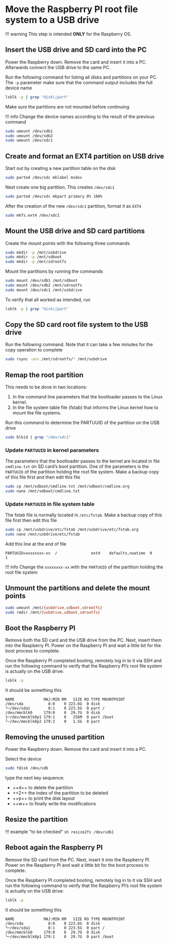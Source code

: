 # Move the Raspberry PI root file system to a USB drive

!!! warning
    This step is intended **ONLY** for the Raspberry OS.

## Insert the USB drive and SD card into the PC

Power the Raspberry down. Remove the card and insert it into a PC. Afterwards connect the USB drive to the same PC.

Run the following command for listing all disks and partitions on your PC. The `-p` parameter make sure that the command output includes the full device name

``` sh
lsblk -p | grep "disk\|part"
```

Make sure the partitions are not mounted before continuing

!!! info
    Change the device names according to the result of the previous command

``` sh
sudo umount /dev/sdb1
sudo umount /dev/sdb2
sudo umount /dev/sdc1
```

## Create and format an EXT4 partition on USB drive

Start out by creating a new partition table on the disk

``` sh
sudo parted /dev/sdc mklabel msdos
```

Next create one big partition. This creates `/dev/sdc1`

``` sh
sudo parted /dev/sdc mkpart primary 0% 100%
```

After the creation of the new `/dev/sdc1` partition, format it as `EXT4`

``` sh
sudo mkfs.ext4 /dev/sdc1
```

## Mount the USB drive and SD card partitions

Create the mount points with the following three commands

``` sh
sudo mkdir -p /mnt/usbdrive
sudo mkdir -p /mnt/sdboot
sudo mkdir -p /mnt/sdrootfs
```

Mount the partitions by running the commands

``` sh
sudo mount /dev/sdb1 /mnt/sdboot
sudo mount /dev/sdb2 /mnt/sdrootfs
sudo mount /dev/sdc1 /mnt/usbdrive
```

To verify that all worked as intended, run

``` sh
lsblk -p | grep "disk\|part"
```

## Copy the SD card root file system to the USB drive

Run the following command. Note that it can take a few minutes for the copy operation to complete

``` sh
sudo rsync -axv /mnt/sdrootfs/* /mnt/usbdrive
```

## Remap the root partition

This needs to be done in two locations:

1. In the command line parameters that the bootloader passes to the Linux kernel.
2. In the file system table file (fstab) that informs the Linux kernel how to mount the file systems.

Run this command to determine the PARTUUID of the partition on the USB drive

``` sh
sudo blkid | grep "/dev/sdc1"
```

### Update `PARTUUID` in kernel parameters

The parameters that the bootloader passes to the kernel are located in file `cmdline.txt` on SD card’s boot partition. One of the parameters is the `PARTUUID` of the partition holding the root file system. Make a backup copy of this file first and then edit this file

``` sh
sudo cp /mnt/sdboot/cmdline.txt /mnt/sdboot/cmdline.org
sudo nano /mnt/sdboot/cmdline.txt
```

### Update `PARTUUID` in file system table

The fstab file is normally located in `/etc/fstab`. Make a backup copy of this file first then edit this file

``` sh
sudo cp /mnt/usbdrive/etc/fstab /mnt/usbdrive/etc/fstab.org
sudo nano /mnt/usbdrive/etc/fstab
```

Add this line at the end of file

``` text
PARTUUID=xxxxxxxx-xx  /               ext4    defaults,noatime  0       1
```

!!! info
    Change the `xxxxxxxx-xx` with the `PARTUUID` of the partition holding the root file system

## Unmount the partitions and delete the mount points

``` sh
sudo umount /mnt/{usbdrive,sdboot,sdrootfs}
sudo rmdir /mnt/{usbdrive,sdboot,sdrootfs}
```

## Boot the Raspberry PI

Remove both the SD card and the USB drive from the PC. Next, insert them into the Raspberry PI. Power on the Raspberry PI and wait a little bit for the boot process to complete.

Once the Raspberry PI completed booting, remotely log in to it via SSH and run the following command to verify that the Raspberry PI’s root file system is actually on the USB drive:

``` sh
lsblk -p
```

It should be something this

``` terminal hl_lines="3 5"
NAME             MAJ:MIN RM   SIZE RO TYPE MOUNTPOINT
/dev/sda           8:0    0 223.6G  0 disk
└─/dev/sda1        8:1    0 223.5G  0 part /
/dev/mmcblk0     179:0    0  29.7G  0 disk
├─/dev/mmcblk0p1 179:1    0   256M  0 part /boot
└─/dev/mmcblk0p2 179:2    0   1.5G  0 part
```

## Removing the unused partition

Power the Raspberry down. Remove the card and insert it into a PC.

Select the device

``` sh
sudo fdisk /dev/sdb
```

type the next key sequence:

- ++d++ to delete the partition
- ++2++ the index of the partition to be deleted
- ++p++ to print the disk layout
- ++w++ to finally write the modifications

## Resize the partition

!!! example "to be checked"
    ``` sh
    resize2fs /dev/sdb1
    ```

## Reboot again the Raspberry PI

Remove the SD card from the PC. Next, insert it into the Raspberry PI. Power on the Raspberry PI and wait a little bit for the boot process to complete.

Once the Raspberry PI completed booting, remotely log in to it via SSH and run the following command to verify that the Raspberry PI’s root file system is actually on the USB drive:

``` sh
lsblk -p
```

It should be something this

``` terminal hl_lines="5"
NAME             MAJ:MIN RM   SIZE RO TYPE MOUNTPOINT
/dev/sda           8:0    0 223.6G  0 disk
└─/dev/sda1        8:1    0 223.5G  0 part /
/dev/mmcblk0     179:0    0  29.7G  0 disk
└─/dev/mmcblk0p1 179:1    0  29.7G  0 part /boot
```
